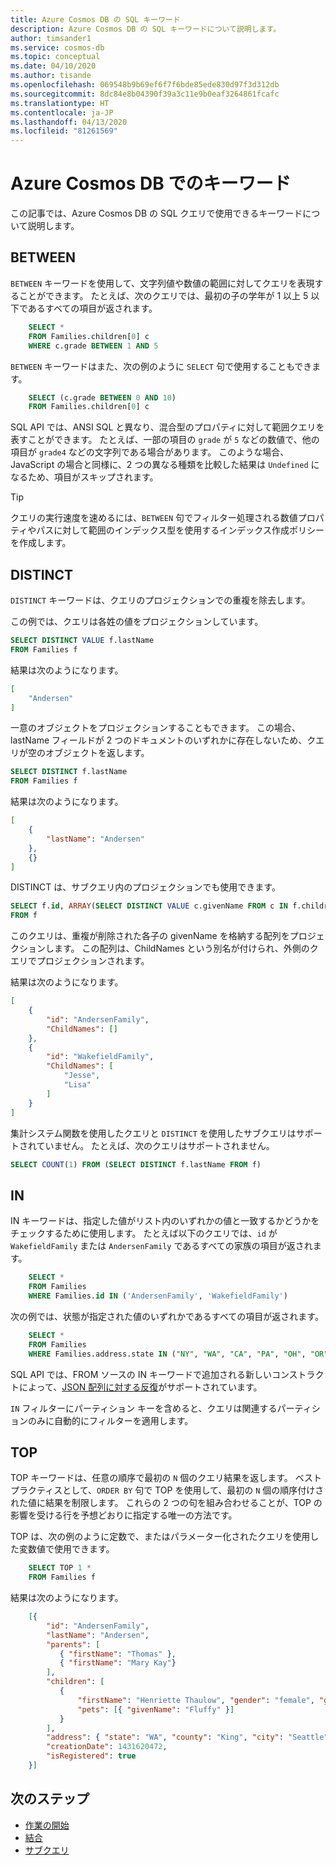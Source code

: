```yaml
---
title: Azure Cosmos DB の SQL キーワード
description: Azure Cosmos DB の SQL キーワードについて説明します。
author: timsander1
ms.service: cosmos-db
ms.topic: conceptual
ms.date: 04/10/2020
ms.author: tisande
ms.openlocfilehash: 069548b9b69ef6f7f6bde85ede830d97f3d312db
ms.sourcegitcommit: 8dc84e8b04390f39a3c11e9b0eaf3264861fcafc
ms.translationtype: HT
ms.contentlocale: ja-JP
ms.lasthandoff: 04/13/2020
ms.locfileid: "81261569"
---
```

# <a name="keywords-in-azure-cosmos-db"></a>Azure Cosmos DB でのキーワード

この記事では、Azure Cosmos DB の SQL クエリで使用できるキーワードについて説明します。

## <a name="between"></a>BETWEEN

`BETWEEN` キーワードを使用して、文字列値や数値の範囲に対してクエリを表現することができます。 たとえば、次のクエリでは、最初の子の学年が 1 以上 5 以下であるすべての項目が返されます。

```sql
    SELECT *
    FROM Families.children[0] c
    WHERE c.grade BETWEEN 1 AND 5
```

`BETWEEN` キーワードはまた、次の例のように `SELECT` 句で使用することもできます。

```sql
    SELECT (c.grade BETWEEN 0 AND 10)
    FROM Families.children[0] c
```

SQL API では、ANSI SQL と異なり、混合型のプロパティに対して範囲クエリを表すことができます。 たとえば、一部の項目の `grade` が `5` などの数値で、他の項目が `grade4` などの文字列である場合があります。 このような場合、JavaScript の場合と同様に、2 つの異なる種類を比較した結果は `Undefined` になるため、項目がスキップされます。

> [!TIP]
> クエリの実行速度を速めるには、`BETWEEN` 句でフィルター処理される数値プロパティやパスに対して範囲のインデックス型を使用するインデックス作成ポリシーを作成します。

## <a name="distinct"></a>DISTINCT

`DISTINCT` キーワードは、クエリのプロジェクションでの重複を除去します。

この例では、クエリは各姓の値をプロジェクションしています。

```sql
SELECT DISTINCT VALUE f.lastName
FROM Families f
```

結果は次のようになります。

```json
[
    "Andersen"
]
```

一意のオブジェクトをプロジェクションすることもできます。 この場合、lastName フィールドが 2 つのドキュメントのいずれかに存在しないため、クエリが空のオブジェクトを返します。

```sql
SELECT DISTINCT f.lastName
FROM Families f
```

結果は次のようになります。

```json
[
    {
        "lastName": "Andersen"
    },
    {}
]
```

DISTINCT は、サブクエリ内のプロジェクションでも使用できます。

```sql
SELECT f.id, ARRAY(SELECT DISTINCT VALUE c.givenName FROM c IN f.children) as ChildNames
FROM f
```

このクエリは、重複が削除された各子の givenName を格納する配列をプロジェクションします。 この配列は、ChildNames という別名が付けられ、外側のクエリでプロジェクションされます。

結果は次のようになります。

```json
[
    {
        "id": "AndersenFamily",
        "ChildNames": []
    },
    {
        "id": "WakefieldFamily",
        "ChildNames": [
            "Jesse",
            "Lisa"
        ]
    }
]
```

集計システム関数を使用したクエリと `DISTINCT` を使用したサブクエリはサポートされていません。 たとえば、次のクエリはサポートされません。

```sql
SELECT COUNT(1) FROM (SELECT DISTINCT f.lastName FROM f)
```

## <a name="in"></a>IN

IN キーワードは、指定した値がリスト内のいずれかの値と一致するかどうかをチェックするために使用します。 たとえば以下のクエリでは、`id` が `WakefieldFamily` または `AndersenFamily` であるすべての家族の項目が返されます。

```sql
    SELECT *
    FROM Families
    WHERE Families.id IN ('AndersenFamily', 'WakefieldFamily')
```

次の例では、状態が指定された値のいずれかであるすべての項目が返されます。

```sql
    SELECT *
    FROM Families
    WHERE Families.address.state IN ("NY", "WA", "CA", "PA", "OH", "OR", "MI", "WI", "MN", "FL")
```

SQL API では、FROM ソースの IN キーワードで追加される新しいコンストラクトによって、[JSON 配列に対する反復](sql-query-object-array.md#Iteration)がサポートされています。

`IN` フィルターにパーティション キーを含めると、クエリは関連するパーティションのみに自動的にフィルターを適用します。

## <a name="top"></a>TOP

TOP キーワードは、任意の順序で最初の `N` 個のクエリ結果を返します。 ベスト プラクティスとして、`ORDER BY` 句で TOP を使用して、最初の `N` 個の順序付けされた値に結果を制限します。 これらの 2 つの句を組み合わせることが、TOP の影響を受ける行を予想どおりに指定する唯一の方法です。

TOP は、次の例のように定数で、またはパラメーター化されたクエリを使用した変数値で使用できます。

```sql
    SELECT TOP 1 *
    FROM Families f
```

結果は次のようになります。

```json
    [{
        "id": "AndersenFamily",
        "lastName": "Andersen",
        "parents": [
           { "firstName": "Thomas" },
           { "firstName": "Mary Kay"}
        ],
        "children": [
           {
               "firstName": "Henriette Thaulow", "gender": "female", "grade": 5,
               "pets": [{ "givenName": "Fluffy" }]
           }
        ],
        "address": { "state": "WA", "county": "King", "city": "Seattle" },
        "creationDate": 1431620472,
        "isRegistered": true
    }]
```

## <a name="next-steps"></a>次のステップ

- [作業の開始](sql-query-getting-started.md)
- [結合](sql-query-join.md)
- [サブクエリ](sql-query-subquery.md)